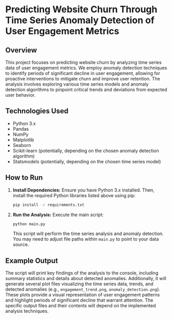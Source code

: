 # Predicting Website Churn Through Time Series Anomaly Detection of User Engagement Metrics

## Overview

This project focuses on predicting website churn by analyzing time series data of user engagement metrics.  We employ anomaly detection techniques to identify periods of significant decline in user engagement, allowing for proactive interventions to mitigate churn and improve user retention. The analysis involves exploring various time series models and anomaly detection algorithms to pinpoint critical trends and deviations from expected user behavior.

## Technologies Used

* Python 3.x
* Pandas
* NumPy
* Matplotlib
* Seaborn
* Scikit-learn (potentially, depending on the chosen anomaly detection algorithm)
* Statsmodels (potentially, depending on the chosen time series model)


## How to Run

1. **Install Dependencies:**  Ensure you have Python 3.x installed.  Then, install the required Python libraries listed above using pip:

   ```bash
   pip install -r requirements.txt
   ```

2. **Run the Analysis:** Execute the main script:

   ```bash
   python main.py
   ```

   This script will perform the time series analysis and anomaly detection.  You may need to adjust file paths within `main.py` to point to your data source.


## Example Output

The script will print key findings of the analysis to the console, including summary statistics and details about detected anomalies.  Additionally, it will generate several plot files visualizing the time series data, trends, and detected anomalies (e.g., `engagement_trend.png`, `anomaly_detection.png`). These plots provide a visual representation of user engagement patterns and highlight periods of significant decline that warrant attention.  The specific output files and their contents will depend on the implemented analysis techniques.